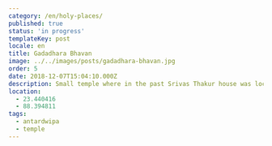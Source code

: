```yaml
---
category: /en/holy-places/
published: true
status: 'in progress'
templateKey: post
locale: en
title: Gadadhara Bhavan
image: ../../images/posts/gadadhara-bhavan.jpg
order: 5
date: 2018-12-07T15:04:10.000Z
description: Small temple where in the past Srivas Thakur house was located
location:
  - 23.440416
  - 88.394811
tags:
  - antardwipa
  - temple
---
```

<tbd locale="en" url="mailto:haribol@mayapur.live"></tbd>
